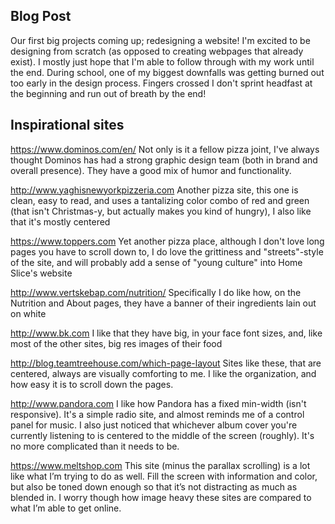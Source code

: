 
Blog Post
-------------
Our first big projects coming up; redesigning a website! I'm excited to be designing from scratch (as opposed to creating webpages that already exist). I mostly just hope that I'm able to follow through with my work until the end. During school, one of my biggest downfalls was getting burned out too early in the design process. Fingers crossed I don't sprint headfast at the beginning and run out of breath by the end!




Inspirational sites 
--------------------

https://www.dominos.com/en/
	Not only is it a fellow pizza joint, I've always thought Dominos has had a strong graphic design team (both in brand and overall presence). They have a good mix of humor and functionality.

http://www.yaghisnewyorkpizzeria.com
	Another pizza site, this one is clean, easy to read, and uses a tantalizing color combo of red and green (that isn't Christmas-y, but actually makes you kind of hungry), I also like that it's mostly centered 

https://www.toppers.com
	Yet another pizza place, although I don't love long pages you have to scroll down to, I do love the grittiness and "streets"-style of the site, and will probably add a sense of "young culture" into Home Slice's website 

http://www.vertskebap.com/nutrition/
	Specifically I do like how, on the Nutrition and About pages, they have a banner of their ingredients lain out on white

http://www.bk.com
	I like that they have big, in your face font sizes, and, like most of the other sites, big res images of their food

http://blog.teamtreehouse.com/which-page-layout
	Sites like these, that are centered, always are visually comforting to me. I like the organization, and how easy it is to scroll down the pages.

http://www.pandora.com
	I like how Pandora has a fixed min-width (isn't responsive). It's a simple radio site, and almost reminds me of a control panel for music. I also just noticed that whichever album cover you're currently listening to is centered to the middle of the screen (roughly). It's no more complicated than it needs to be.

https://www.meltshop.com
	This site (minus the parallax scrolling) is a lot like what I’m trying to do as well. Fill the screen with information and color, but also be toned down enough so that it’s not distracting as much as blended in. I worry though how image heavy these sites are compared to what I’m able to get online.
